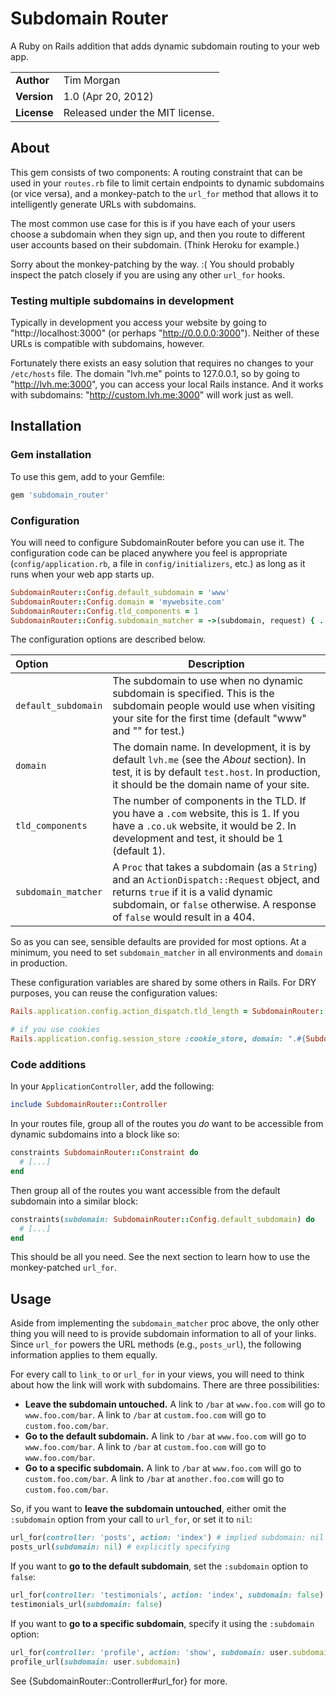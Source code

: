 Subdomain Router
================

A Ruby on Rails addition that adds dynamic subdomain routing to your web app.

|             |                                 |
|:------------|:--------------------------------|
| **Author**  | Tim Morgan                      |
| **Version** | 1.0 (Apr 20, 2012)              |
| **License** | Released under the MIT license. |

About
-----

This gem consists of two components: A routing constraint that can be used in
your `routes.rb` file to limit certain endpoints to dynamic subdomains (or vice
versa), and a monkey-patch to the `url_for` method that allows it to
intelligently generate URLs with subdomains.

The most common use case for this is if you have each of your users choose a
subdomain when they sign up, and then you route to different user accounts based
on their subdomain. (Think Heroku for example.)

Sorry about the monkey-patching by the way. :( You should probably inspect the
patch closely if you are using any other `url_for` hooks.

### Testing multiple subdomains in development

Typically in development you access your website by going to
"http://localhost:3000" (or perhaps "http://0.0.0.0:3000"). Neither of these
URLs is compatible with subdomains, however.

Fortunately there exists an easy solution that requires no changes to your
`/etc/hosts` file. The domain "lvh.me" points to 127.0.0.1, so by going to
"http://lvh.me:3000", you can access your local Rails instance. And it works
with subdomains: "http://custom.lvh.me:3000" will work just as well.

Installation
------------

### Gem installation

To use this gem, add to your Gemfile:

```` ruby
gem 'subdomain_router'
````

### Configuration

You will need to configure SubdomainRouter before you can use it. The
configuration code can be placed anywhere you feel is appropriate
(`config/application.rb`, a file in `config/initializers`, etc.) as long as it
runs when your web app starts up.

```` ruby
SubdomainRouter::Config.default_subdomain = 'www'
SubdomainRouter::Config.domain = 'mywebsite.com'
SubdomainRouter::Config.tld_components = 1
SubdomainRouter::Config.subdomain_matcher = ->(subdomain, request) { ... }
````

The configuration options are described below.

| Option              | Description                                                                                                                                                                                                        |
|:--------------------|--------------------------------------------------------------------------------------------------------------------------------------------------------------------------------------------------------------------|
| `default_subdomain` | The subdomain to use when no dynamic subdomain is specified. This is the subdomain people would use when visiting your site for the first time (default "www" and "" for test.)                                    |
| `domain`            | The domain name. In development, it is by default `lvh.me` (see the _About_ section). In test, it is by default `test.host`. In production, it should be the domain name of your site.                             |
| `tld_components`    | The number of components in the TLD. If you have a `.com` website, this is 1. If you have a `.co.uk` website, it would be 2. In development and test, it should be 1 (default 1).                                  |
| `subdomain_matcher` | A `Proc` that takes a subdomain (as a `String`) and an `ActionDispatch::Request` object, and returns `true` if it is a valid dynamic subdomain, or `false` otherwise. A response of `false` would result in a 404. |

So as you can see, sensible defaults are provided for most options. At a
minimum, you need to set `subdomain_matcher` in all environments and `domain` in
production.

These configuration variables are shared by some others in Rails. For DRY
purposes, you can reuse the configuration values:

```` ruby
Rails.application.config.action_dispatch.tld_length = SubdomainRouter::Config.tld_components

# if you use cookies
Rails.application.config.session_store :cookie_store, domain: ".#{SubdomainRouter::Config.domain}", expire_after: 2.weeks, key: '_mysite_session'
````

### Code additions

In your `ApplicationController`, add the following:

```` ruby
include SubdomainRouter::Controller
````

In your routes file, group all of the routes you _do_ want to be accessible from
dynamic subdomains into a block like so:

```` ruby
constraints SubdomainRouter::Constraint do
  # [...]
end
````

Then group all of the routes you want accessible from the default subdomain into
a similar block:

```` ruby
constraints(subdomain: SubdomainRouter::Config.default_subdomain) do
  # [...]
end
````

This should be all you need. See the next section to learn how to use the
monkey-patched `url_for`.

Usage
-----

Aside from implementing the `subdomain_matcher` proc above, the only other thing
you will need to is provide subdomain information to all of your links. Since
`url_for` powers the URL methods (e.g., `posts_url`), the following information
applies to them equally.

For every call to `link_to` or `url_for` in your views, you will need to think
about how the link will work with subdomains. There are three possibilities:

* **Leave the subdomain untouched.** A link to `/bar` at `www.foo.com` will go
  to `www.foo.com/bar`. A link to `/bar` at `custom.foo.com` will go to
  `custom.foo.com/bar`.
* **Go to the default subdomain.** A link to `/bar` at `www.foo.com` will go to
  `www.foo.com/bar`. A link to `/bar` at `custom.foo.com` will go to
  `www.foo.com/bar`.
* **Go to a specific subdomain.** A link to `/bar` at `www.foo.com` will go to
  `custom.foo.com/bar`. A link to `/bar` at `another.foo.com` will go to
  `custom.foo.com/bar`.

So, if you want to **leave the subdomain untouched**, either omit the
`:subdomain` option from your call to `url_for`, or set it to `nil`:

```` ruby
url_for(controller: 'posts', action: 'index') # implied subdomain: nil
posts_url(subdomain: nil) # explicitly specifying
````

If you want to **go to the default subdomain**, set the `:subdomain` option to
`false`:

```` ruby
url_for(controller: 'testimonials', action: 'index', subdomain: false)
testimonials_url(subdomain: false)
````

If you want to **go to a specific subdomain**, specify it using the `:subdomain`
option:

```` ruby
url_for(controller: 'profile', action: 'show', subdomain: user.subdomain)
profile_url(subdomain: user.subdomain)
````

See {SubdomainRouter::Controller#url_for} for more.
